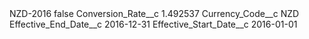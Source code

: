 <?xml version="1.0" encoding="UTF-8"?>
<CustomMetadata xmlns="http://soap.sforce.com/2006/04/metadata" xmlns:xsi="http://www.w3.org/2001/XMLSchema-instance" xmlns:xsd="http://www.w3.org/2001/XMLSchema">
    <label>NZD-2016</label>
    <protected>false</protected>
    <values>
        <field>Conversion_Rate__c</field>
        <value xsi:type="xsd:double">1.492537</value>
    </values>
    <values>
        <field>Currency_Code__c</field>
        <value xsi:type="xsd:string">NZD</value>
    </values>
    <values>
        <field>Effective_End_Date__c</field>
        <value xsi:type="xsd:date">2016-12-31</value>
    </values>
    <values>
        <field>Effective_Start_Date__c</field>
        <value xsi:type="xsd:date">2016-01-01</value>
    </values>
</CustomMetadata>
